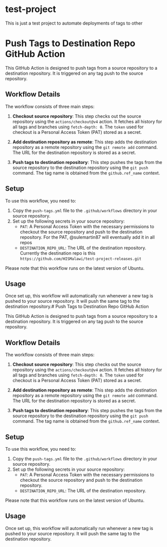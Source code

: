 # test-project
This is just a test project to automate deployments of tags to other

# Push Tags to Destination Repo GitHub Action

This GitHub Action is designed to push tags from a source repository to a destination repository. It is triggered on any tag push to the source repository.

## Workflow Details

The workflow consists of three main steps:

1. **Checkout source repository**: This step checks out the source repository using the `actions/checkout@v4` action. It fetches all history for all tags and branches using `fetch-depth: 0`. The `token` used for checkout is a Personal Access Token (PAT) stored as a secret.

2. **Add destination repository as remote**: This step adds the destination repository as a remote repository using the `git remote add` command. The URL for the destination repository is stored as a secret.

3. **Push tags to destination repository**: This step pushes the tags from the source repository to the destination repository using the `git push` command. The tag name is obtained from the `github.ref_name` context.

## Setup

To use this workflow, you need to:

1. Copy the `push-tags.yml` file to the `.github/workflows` directory in your source repository.
2. Set up the following secrets in your source repository:
   - `PAT`: A Personal Access Token with the necessary permissions to checkout the source repository and push to the destination repository. For the PAT, @sulemartin87 will eventually add it in all repos
   - `DESTINATION_REPO_URL`: The URL of the destination repository. Currently the destination repo is this ```https://github.com/HISMalawi/test-project-releases.git```

Please note that this workflow runs on the latest version of Ubuntu.

## Usage

Once set up, this workflow will automatically run whenever a new tag is pushed to your source repository. It will push the same tag to the destination repository.# Push Tags to Destination Repo GitHub Action

This GitHub Action is designed to push tags from a source repository to a destination repository. It is triggered on any tag push to the source repository.

## Workflow Details

The workflow consists of three main steps:

1. **Checkout source repository**: This step checks out the source repository using the `actions/checkout@v4` action. It fetches all history for all tags and branches using `fetch-depth: 0`. The `token` used for checkout is a Personal Access Token (PAT) stored as a secret.

2. **Add destination repository as remote**: This step adds the destination repository as a remote repository using the `git remote add` command. The URL for the destination repository is stored as a secret.

3. **Push tags to destination repository**: This step pushes the tags from the source repository to the destination repository using the `git push` command. The tag name is obtained from the `github.ref_name` context.

## Setup

To use this workflow, you need to:

1. Copy the `push-tags.yml` file to the `.github/workflows` directory in your source repository.
2. Set up the following secrets in your source repository:
   - `PAT`: A Personal Access Token with the necessary permissions to checkout the source repository and push to the destination repository.
   - `DESTINATION_REPO_URL`: The URL of the destination repository.

Please note that this workflow runs on the latest version of Ubuntu.

## Usage

Once set up, this workflow will automatically run whenever a new tag is pushed to your source repository. It will push the same tag to the destination repository.
